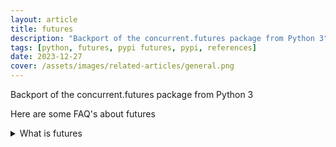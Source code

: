 ```yaml
---
layout: article
title: futures
description: "Backport of the concurrent.futures package from Python 3"
tags: [python, futures, pypi futures, pypi, references]
date: 2023-12-27
cover: /assets/images/related-articles/general.png
---
```


Backport of the concurrent.futures package from Python 3

Here are some FAQ's about futures
<details>
<summary>What is futures</summary>
Backport of the concurrent.futures package from Python 3
</details>
